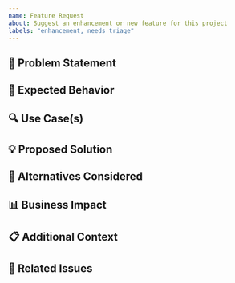```yaml
---
name: Feature Request
about: Suggest an enhancement or new feature for this project
labels: "enhancement, needs triage"
---
```


## 📝 Problem Statement

<!-- Provide a clear, concise description of the problem this feature would solve. What user need or pain point are you addressing? -->

## 🎯 Expected Behavior

<!-- Describe what you want to happen when this feature is implemented. Be specific about the desired outcome. -->

## 🔍 Use Case(s)

<!-- Describe specific scenarios where this feature would be valuable. Include examples of how you or others would use this feature. -->

## 💡 Proposed Solution

<!-- Optional: Share your ideas on how to implement this feature. This section helps start the discussion but isn't required. -->

## 🤔 Alternatives Considered

<!-- Optional: What alternative solutions or workarounds have you considered? Why are they insufficient? -->

## 📊 Business Impact

<!-- Optional: How would this feature benefit the project or its users? Consider metrics like time saved, improved experience, etc. -->

## 📋 Additional Context

<!-- Add any other context, screenshots, mockups, or examples that might help explain your request. -->

## 🔄 Related Issues

<!-- Link to any related issues or discussions. Format: #issue-number -->

